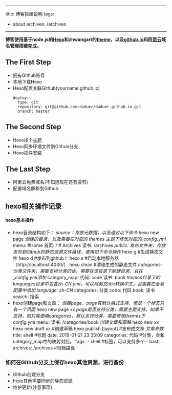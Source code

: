 
---
title: 博客搭建说明
tags:
 - about
archives: /archives
---

**博客使用基于node.js的[Hexo](https://hexo.io/)和zhwangart的[theme](https://zhwangart.github.io/)，以及[github.io](https://github.com/)和[阿里云](https://cn.aliyun.com/)域名管理搭建完成。**
<!-- more -->
## The First Step

- 拥有Github账号
- 本地下载Hexo
- Hexo配置关联Github(yourname.github.io)
	```
	deploy:
  	  type: git
      repository: git@github.com:duduer/duduer.github.io.git
      branch: master
	```

## The Second Step

- Hexo找个[主题](https://hexo.io/themes/)
- Hexo同步环境文件到Github分支
- Hexo插件安装

## The Last Step

- 阿里云免费域名(不知道现在还有没有)
- 配置域名解析到Github

## hexo相关操作记录

#### hexo基本操作

- hexo目录结构如下：
	*source：存放元数据，以及通过以下命令*
		hexo new page
	*创建的目录，以及需要在对应的 themes 主题下修改对应的_config.yml*
		menu:
  		#Home
  		  首页: /
  		# Archives
  		  读书: /archives
  *public: 发布文件夹，存放发布到Github的静态资源文件路径，使用如下命令操作*
  		hexo g #生成静态文件
  		hexo d #发布到github上
  		hexo s #启动本地服务器（http://localhost:4000/）
      hexo clean #清理生成的静态文件
  *categories: 分类文件夹，需要支持分类的话，需要在该目录下新建目录，且在_config.yml添加*
      category_map:
        代码: code
        读书: book
  *themes目录下的languages目录中包含zh-CN.yml，可以将英文title转换中文，且需要在全局配置中添加 language: zh-CN*
      categories: 分类
      code: 代码
      book: 读书
      search: 搜索
- hexo创建page和文章：
  *创建page，page有默认格式支持，但是一个标签只有一个页面*
      hexo new page xx
  *page是否支持分类，需要主题支持，如果不支持，则只能使用categories，默认支持分类，需要修改themes下config.yml*
      menu:
        读书: /categories/book
  *创建文章和草稿*
      hexo new xx
      hexo new draft xx #创建草稿
      hexo publish [layout] <filename> #发布成文章
  *文章参数*
        title: shell #标题
        date: 2019-01-21 23:35:09
        categories: 代码 #分类，会和category_map中的映射对应。
        tags: 
          - shell #标签，可以支持多个
          - bash
        archives: /archives #归档路径

### 如何在Github分支上保存hexo其他资源，进行备份

- Github创建分支
- hexo其他需要同步的静态资源
- 维护更新(注意事项)
